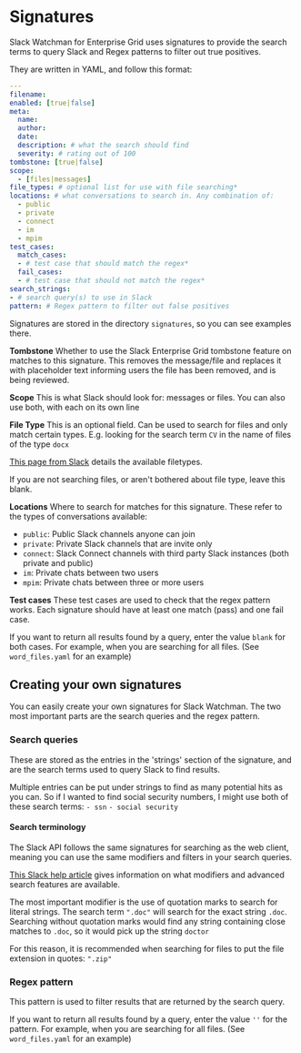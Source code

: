 # Signatures
Slack Watchman for Enterprise Grid uses signatures to provide the search terms to query Slack and Regex patterns to filter out true positives.

They are written in YAML, and follow this format:
```yaml
---
filename:
enabled: [true|false]
meta:
  name:
  author:
  date:
  description: # what the search should find
  severity: # rating out of 100
tombstone: [true|false]
scope:
  - [files|messages]
file_types: # optional list for use with file searching*
locations: # what conversations to search in. Any combination of:
  - public
  - private
  - connect
  - im
  - mpim
test_cases:
  match_cases:
  - # test case that should match the regex*
  fail_cases:
  - # test case that should not match the regex*
search_strings:
- # search query(s) to use in Slack
pattern: # Regex pattern to filter out false positives
```

Signatures are stored in the directory `signatures`, so you can see examples there.

**Tombstone**
Whether to use the Slack Enterprise Grid tombstone feature on matches to this signature. This removes the message/file and replaces it with placeholder text informing users the file has been removed, and is being reviewed.

**Scope**
This is what Slack should look for: messages or files. You can also use both, with each on its own line

**File Type**
This is an optional field. Can be used to search for files and only match certain types. E.g. looking for the search term `CV` in the name of files of the type `docx`

[This page from Slack](https://api.slack.com/types/file) details the available filetypes.

If you are not searching files, or aren't bothered about file type, leave this blank.

**Locations**
Where to search for matches for this signature. These refer to the types of conversations available:
- `public`: Public Slack channels anyone can join
- `private`: Private Slack channels that are invite only
- `connect`: Slack Connect channels with third party Slack instances (both private and public)
- `im`: Private chats between two users
- `mpim`: Private chats between three or more users

**Test cases**
These test cases are used to check that the regex pattern works. Each signature should have at least one match (pass) and one fail case.

If you want to return all results found by a query, enter the value `blank` for both cases. For example, when you are searching for all files. (See `word_files.yaml` for an example)

## Creating your own signatures
You can easily create your own signatures for Slack Watchman. The two most important parts are the search queries and the regex pattern.

### Search queries
These are stored as the entries in the 'strings' section of the signature, and are the search terms used to query Slack to find results.

Multiple entries can be put under strings to find as many potential hits as you can. So if I wanted to find social security numbers, I might use both of these search terms:
`- ssn`
`- social security`


#### Search terminology
The Slack API follows the same signatures for searching as the web client, meaning you can use the same modifiers and filters in your search queries.

[This Slack help article](https://slack.com/intl/en-gb/help/articles/202528808-Search-in-Slack#desktop-2) gives information on what modifiers and advanced search features are available.

The most important modifier is the use of quotation marks to search for literal strings. The search term `".doc"` will search for the exact string `.doc`. Searching without quotation marks would find any string containing close matches to `.doc`, so it would pick up the string `doctor`

For this reason, it is recommended when searching for files to put the file extension in quotes: `".zip"`

### Regex pattern
This pattern is used to filter results that are returned by the search query.

If you want to return all results found by a query, enter the value `''` for the pattern. For example, when you are searching for all files. (See `word_files.yaml` for an example)
